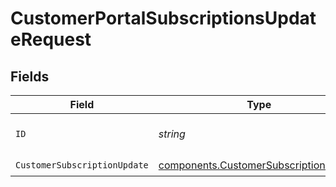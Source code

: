 # CustomerPortalSubscriptionsUpdateRequest


## Fields

| Field                                                                                          | Type                                                                                           | Required                                                                                       | Description                                                                                    |
| ---------------------------------------------------------------------------------------------- | ---------------------------------------------------------------------------------------------- | ---------------------------------------------------------------------------------------------- | ---------------------------------------------------------------------------------------------- |
| `ID`                                                                                           | *string*                                                                                       | :heavy_check_mark:                                                                             | The subscription ID.                                                                           |
| `CustomerSubscriptionUpdate`                                                                   | [components.CustomerSubscriptionUpdate](../../models/components/customersubscriptionupdate.md) | :heavy_check_mark:                                                                             | N/A                                                                                            |